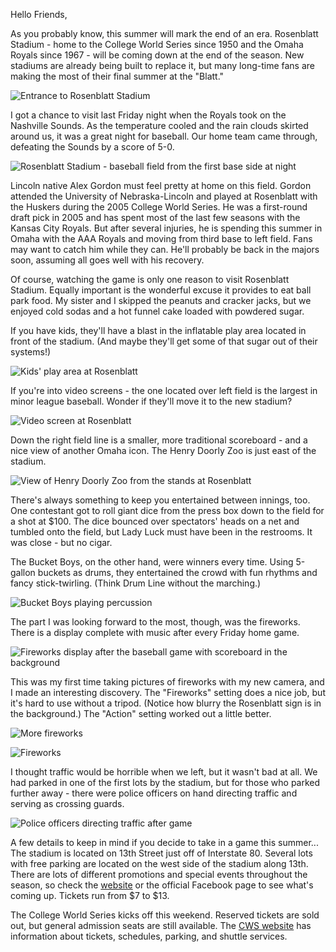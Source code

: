 Hello Friends,

As you probably know, this summer will mark the end of an era.  Rosenblatt Stadium - home to the College World Series since 1950 and the Omaha Royals since 1967 - will be coming down at the end of the season.  New stadiums are already being built to replace it, but many long-time fans are making the most of their final summer at the "Blatt."

![Entrance to Rosenblatt Stadium](http://4.bp.blogspot.com/_lRuiVdtkJlo/TBgvLxkea-I/AAAAAAAAANo/p0FySMhF8uw/s320/DSC00983.JPG)

I got a chance to visit last Friday night when the Royals took on the Nashville Sounds.  As the temperature cooled and the rain clouds skirted around us, it was a great night for baseball.  Our home team came through, defeating the Sounds by a score of 5-0.

![Rosenblatt Stadium - baseball field from the first base side at night](http://1.bp.blogspot.com/_lRuiVdtkJlo/TBgvELda25I/AAAAAAAAANg/6FXejWA2MrU/s320/DSC00997.JPG)

Lincoln native Alex Gordon must feel pretty at home on this field.  Gordon attended the University of Nebraska-Lincoln and played at Rosenblatt with the Huskers during the 2005 College World Series.  He was a first-round draft pick in 2005 and has spent most of the last few seasons with the Kansas City Royals.  But after several injuries, he is spending this summer in Omaha with the AAA Royals and moving from third base to left field.  Fans may want to catch him while they can.  He'll probably be back in the majors soon, assuming all goes well with his recovery.

Of course, watching the game is only one reason to visit Rosenblatt Stadium.  Equally important is the wonderful excuse it provides to eat ball park food.  My sister and I skipped the peanuts and cracker jacks, but we enjoyed cold sodas and a hot funnel cake loaded with powdered sugar. 

If you have kids, they'll have a blast in the inflatable play area located in front of the stadium.  (And maybe they'll get some of that sugar out of their systems!)

![Kids' play area at Rosenblatt](http://1.bp.blogspot.com/_lRuiVdtkJlo/TBgyIAA-54I/AAAAAAAAANw/2B4GjBuQ-Po/s320/DSC00982.JPG)

If you're into video screens - the one located over left field is the largest in minor league baseball.  Wonder if they'll move it to the new stadium?

![Video screen at Rosenblatt](http://2.bp.blogspot.com/_lRuiVdtkJlo/TBg-LkYhX4I/AAAAAAAAAN4/DZXQNr9ZKoA/s320/DSC00984.JPG)

Down the right field line is a smaller, more traditional scoreboard - and a nice view of another Omaha icon.  The Henry Doorly Zoo is just east of the stadium.

![View of Henry Doorly Zoo from the stands at Rosenblatt](http://3.bp.blogspot.com/_lRuiVdtkJlo/TBg-s7tthwI/AAAAAAAAAOA/Dt0oHYUY_X0/s320/DSC00992.JPG)

There's always something to keep you entertained between innings, too.  One contestant got to roll giant dice from the press box down to the field for a shot at $100.  The dice bounced over spectators' heads on a net and tumbled onto the field, but Lady Luck must have been in the restrooms.  It was close - but no cigar.

The Bucket Boys, on the other hand, were winners every time.  Using 5-gallon buckets as drums, they entertained the crowd with fun rhythms and fancy stick-twirling.  (Think Drum Line without the marching.)

![Bucket Boys playing percussion](http://4.bp.blogspot.com/_lRuiVdtkJlo/TBhBP8hy9HI/AAAAAAAAAOI/ImhN_0zg17s/s320/DSC01001.JPG)

The part I was looking forward to the most, though, was the fireworks.  There is a display complete with music after every Friday home game. 

![Fireworks display after the baseball game with scoreboard in the background](http://2.bp.blogspot.com/_lRuiVdtkJlo/TBhCiHibmcI/AAAAAAAAAOQ/5UPd14U4vBc/s320/DSC01003.JPG)

This was my first time taking pictures of fireworks with my new camera, and I made an interesting discovery.  The "Fireworks" setting does a nice job, but it's hard to use without a tripod.  (Notice how blurry the Rosenblatt sign is in the background.)  The "Action" setting worked out a little better.

![More fireworks](http://3.bp.blogspot.com/_lRuiVdtkJlo/TBhDONSAzKI/AAAAAAAAAOY/_ZhlPlzQOfY/s320/DSC01010.JPG)

![Fireworks](http://3.bp.blogspot.com/_lRuiVdtkJlo/TBhDV3Mh0dI/AAAAAAAAAOg/-sEeJe65mIk/s320/DSC01017.JPG)

I thought traffic would be horrible when we left, but it wasn't bad at all.  We had parked in one of the first lots by the stadium, but for those who parked further away - there were police officers on hand directing traffic and serving as crossing guards. 

![Police officers directing traffic after game](http://2.bp.blogspot.com/_lRuiVdtkJlo/TBhEHJ2DUPI/AAAAAAAAAOo/r6avmNbufVk/s320/DSC01020.JPG)

A few details to keep in mind if you decide to take in a game this summer...  The stadium is located on 13th Street just off of Interstate 80.  Several lots with free parking are located on the west side of the stadium along 13th.  There are lots of different promotions and special events throughout the season, so check the [website](https://www.milb.com/omaha) or the official Facebook page to see what's coming up.  Tickets run from $7 to $13.

The College World Series kicks off this weekend.  Reserved tickets are sold out, but general admission seats are still available. The [CWS website](http://cwsomaha.com/) has information about tickets, schedules, parking, and shuttle services. 